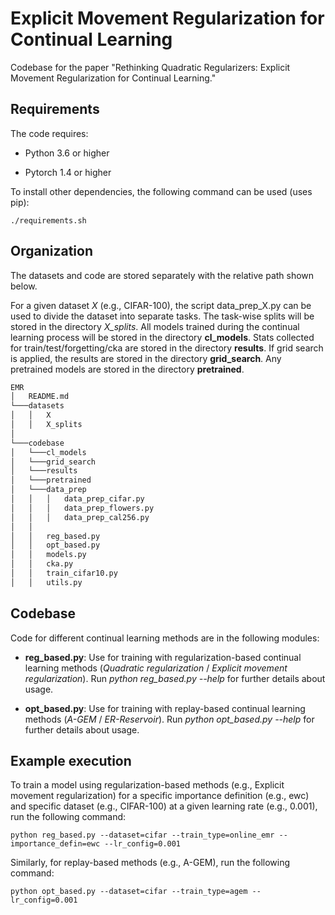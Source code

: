 # Explicit Movement Regularization for Continual Learning

Codebase for the paper "Rethinking Quadratic Regularizers: Explicit Movement Regularization for Continual Learning."

## Requirements

The code requires:

* Python 3.6 or higher

* Pytorch 1.4 or higher

To install other dependencies, the following command can be used (uses pip):

```setup
./requirements.sh
```

## Organization
The datasets and code are stored separately with the relative path shown below. 

For a given dataset *X* (e.g., CIFAR-100), the script data_prep_X.py can be used to divide the dataset into separate tasks. The task-wise splits will be stored in the directory *X_splits*. All models trained during the continual learning process will be stored in the directory **cl_models**. Stats collected for train/test/forgetting/cka are stored in the directory **results**. If grid search is applied, the results are stored in the directory **grid_search**. Any pretrained models are stored in the directory **pretrained**.

```bash
EMR
│   README.md
└───datasets
│   │   X
│   │   X_splits
│
└───codebase
│   └───cl_models
│   └───grid_search
│   └───results
│   └───pretrained
│   └───data_prep
│   │   │   data_prep_cifar.py
│   │   │   data_prep_flowers.py
│   │   │   data_prep_cal256.py
│   │   
│   │   reg_based.py
│   │   opt_based.py
│   │   models.py
│   │   cka.py
│   │   train_cifar10.py
│   │   utils.py
```

## Codebase
Code for different continual learning methods are in the following modules:

* **reg_based.py**: Use for training with regularization-based continual learning methods (*Quadratic regularization* / *Explicit movement regularization*). Run *python reg_based.py --help* for further details about usage.

* **opt_based.py**: Use for training with replay-based continual learning methods (*A-GEM* / *ER-Reservoir*). Run *python opt_based.py --help* for further details about usage.

## Example execution 
To train a model using regularization-based methods (e.g., Explicit movement regularization) for a specific importance definition (e.g., ewc) and specific dataset (e.g., CIFAR-100) at a given learning rate (e.g., 0.001), run the following command:

```Regularization-based
python reg_based.py --dataset=cifar --train_type=online_emr --importance_defin=ewc --lr_config=0.001
```

Similarly, for replay-based methods (e.g., A-GEM), run the following command:
```Regularization-based
python opt_based.py --dataset=cifar --train_type=agem --lr_config=0.001
```